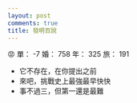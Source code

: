 ```yaml
---
layout: post
comments: true
title: 發明百說
---
```


:rage: 單： -7 婚： 758 年： 325 旅： 191

- 它不存在，在你提出之前
- 來吧，挑戰史上最強最早快快
- 事不過三，但第一還是最難

